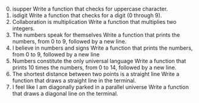 0. isupper
Write a function that checks for uppercase character.
1. isdigit
Write a function that checks for a digit (0 through 9).
2. Collaboration is multiplication
Write a function that multiplies two integers.
3. The numbers speak for themselves
Write a function that prints the numbers, from 0 to 9, followed by a new line.
4. I believe in numbers and signs
Write a function that prints the numbers, from 0 to 9, followed by a new line
5. Numbers constitute the only universal language
Write a function that prints 10 times the numbers, from 0 to 14, followed by a new line.
6. The shortest distance between two points is a straight line
Write a function that draws a straight line in the terminal.
7. I feel like I am diagonally parked in a parallel universe
Write a function that draws a diagonal line on the terminal.
